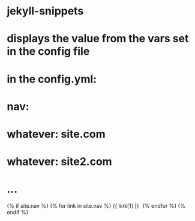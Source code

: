 # jekyll-snippets

# displays the value from the vars set in the config file
# in the config.yml:
# nav:
#   whatever: site.com
#   whatever: site2.com
#   ...
<div class="link-wrapper-mobile">
    {% if site.nav %}
        {% for link in site.nav %}
           {{ link[1] }}
           <span style="margin-left: 5px;"></span>
        {% endfor %}
    {% endif %}
</div>
